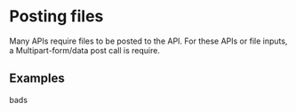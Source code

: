 

# Posting files

Many APIs require files to be posted to the API. For these APIs or file inputs, a Multipart-form/data post call is require.

## Examples

bads
